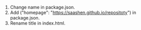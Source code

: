 1. Change name in package.json.
2. Add ("homepage": "https://saashen.github.io/repositoty") in package.json.
3. Rename title in index.html.

